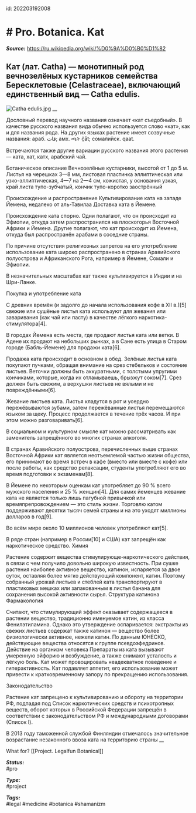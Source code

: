 id: 202203192008
# # Pro. Botanica. Kat

**_Source:_** 
https://ru.wikipedia.org/wiki/%D0%9A%D0%B0%D1%82

## Кат (лат. Catha) — монотипный род вечнозелёных кустарников семейства Бересклетовые (Celastraceae), включающий единственный вид — Catha edulis. 
![Catha edulis.jpg](https://upload.wikimedia.org/wikipedia/commons/5/56/Catha_edulis.jpg)
__

Дословный перевод научного названия означает «кат съедобный». В качестве русского названия вида обычно используется слово «кат», как и для названия рода. На других языках растение имеет созвучные названия: араб. قات‎; амх.  ጫት č̣āt; сомалийск. qaat.

Встречаются также другие вариации русского названия этого растения — ката, хат, катх, арабский чай. 

Ботаническое описание
Вечнозелёные кустарники, высотой от 1 до 5 м. Листья на черешках 3—8 мм, листовая пластинка эллиптическая или узко-эллиптическая, 4—7 на 2—4 см, кожистая, у основания узкая, край листа тупо-зубчатый, кончик тупо-коротко заострённый

Происхождение и распространение
Культивирование ката на западе Йемена, недалеко от аль-Тавилаа
Доставка ката в Йемене.

Происхождение ката спорно. Одни полагают, что он происходит из Эфиопии, откуда затем распространился на плоскогорья Восточной Африки и Йемена. Другие полагают, что кат происходит из Йемена, откуда был распространён арабами в соседние страны.

По причине отсутствия религиозных запретов на его употребление использование ката широко распространено в странах Аравийского полуострова и Африканского Рога, например в Йемене, Сомали и Эфиопии.

В незначительных масштабах кат также культивируется в Индии и на Шри-Ланке. 

Покупка и употребление ката

С древних времён (и задолго до начала использования кофе в XII в.)[5] свежие или сушёные листья ката используют для жевания или заваривания (как чай или пасту) в качестве лёгкого наркотика-стимулятора[4].

В городах Йемена есть места, где продают листья ката или ветки. В Адене их продают на небольших рынках, а в Сане есть улица в Старом городе (Бабль-Йемене) для продажи ката[6].

Продажа ката происходит в основном в обед. Зелёные листья ката покупают пучками, обращая внимание на срез стебельков и состояние листьев. Веточки должны быть аккуратными, с толстыми упругими кончиками, которые, когда их отламываешь, брызжут соком[7]. Срез должен быть свежим, а верхушки листьев не вялыми и не повреждёнными[6].

Жевание листьев ката. Листья кладутся в рот и усердно пережёвываются зубами, затем пережёванные листья перемещаются языком за щеку. Процесс продолжается в течение трёх часов. И при этом можно разговаривать[6].

В социальном и культурном смысле кат можно рассматривать как заменитель запрещённого во многих странах алкоголя.

В странах Аравийского полуострова, перечисленных выше странах Восточной Африки кат является неотъемлемой частью жизни общества, его принимают во время встреч в кафе (вместо или вместе с кофе) или после работы, как средство релаксации, студенты употребляют его во время подготовки к экзаменам[8].

В Йемене по некоторым оценкам кат употребляет до 90 % всего мужского населения и 25 % женщин[4]. Для самих йеменцев жевание ката не является только лишь пагубной привычкой или времяпрепровождением — это стиль жизни. Торговлю катом поддерживают десятки тысяч семей страны и на это уходят миллионы долларов в год[9].

Во всём мире около 10 миллионов человек употребляют кат[5].

В ряде стран (например в России[10] и США) кат запрещён как наркотическое средство.
Химия

Растение содержит вещества стимулирующе-наркотического действия, в связи с чем получило довольно широкую известность. При сушке растения наиболее активное вещество, катинон, испаряется за двое суток, оставляя более мягко действующий компонент, катин. Поэтому собранный урожай листьев и стеблей ката транспортируют в пластиковых мешках или запакованным в листья банана для сохранения высокой активности сырья.
Структура катинона
Фармакология

Считают, что стимулирующий эффект оказывает содержащееся в растении вещество, традиционно именуемое катин, из класса Фенилэтиламина. Однако это утверждение оспаривается: экстракты из свежих листьев содержат также катинон — вещество более физиологически активное, нежели катин. По данным ЮНЕСКО, действующие вещества относятся к группе псевдоэфедринов.
Действие на организм человека
Препараты из ката вызывают умеренную эйфорию и возбуждение, а также снимают усталость и лёгкую боль. Кат может провоцировать неадекватное поведение и гиперактивность. Кат подавляет аппетит, его использование может привести к кратковременному запору по прекращению использования. 

Законодательство

Растение кат запрещено к культивированию и обороту на территории РФ, подпадая под Список наркотических средств и психотропных веществ, оборот которых в Российской Федерации запрещён в соответствии с законодательством РФ и международными договорами (Список I).

В 2013 году таможенной службой Финляндии отмечалось значительное возрастание незаконного ввоза ката на территорию страны
__

What for? [[Project. Legalfun Botanical]]

**_Status:_**  
#pro

**_Type:_**  
#project

**_Tags:_**  
#legal #medicine #botanica #shamanizm